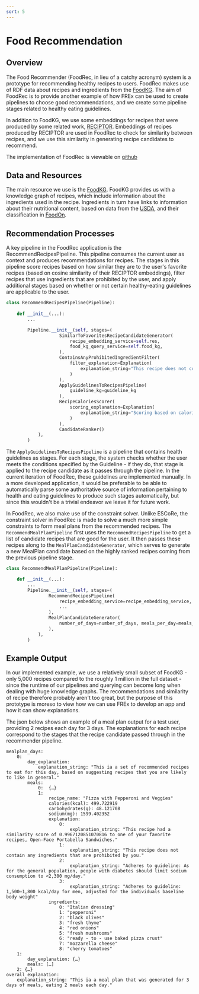 ```yaml
---
sort: 5
---
```


# Food Recommendation

## Overview

The Food Recommender (FoodRec, in lieu of a catchy acronym) system is a prototype
for recommending healthy recipes to users. FoodRec makes use of RDF data about
recipes and ingredients from the [FoodKG](https://foodkg.github.io/). 
The aim of FoodRec is to provide another example of how FREx can be used to
create pipelines to choose good recommendations, and we create some pipeline
stages related to healthy eating guidelines.

In addition to FoodKG, we use some embeddings for recipes that were produced by
some related work, [RECIPTOR](https://dl.acm.org/doi/10.1145/3394486.3403223).
Embeddings of recipes produced by RECIPTOR are used in FoodRec to check for 
similarity between recipes, and we use this similarity in generating recipe
candidates to recommend. 

The implementation of FoodRec is viewable on [github](https://github.com/solashirai/FoodRec)

## Data and Resources

The main resource we use is the [FoodKG](https://foodkg.github.io/). FoodKG provides
us with a knowledge graph of recipes, which include information about the ingredients
used in the recipe. Ingredients in turn have links to information about their
nutritional content, based on data from the [USDA](https://fdc.nal.usda.gov/ndb/foods),
and their classification in [FoodOn](https://foodon.org/).

## Recommendation Processes

A key pipeline in the FoodRec application is the RecommendRecipesPipeline. 
This pipeline consumes the current user as context and produces recommendations
for recipes. The stages in this pipeline score recipes based on how similar they
are to the user's favorite recipes (based on cosine similarity of their
RECIPTOR embeddings), filter recipes that use ingredients that are prohibited
by the user, and apply additional stages based on whether or not certain 
healthy-eating guidelines are applicable to the user.   

``` python
class RecommendRecipesPipeline(Pipeline):
    
    def __init__(...):
        ...

        Pipeline.__init__(self, stages=(
                    SimilarToFavoritesRecipeCandidateGenerator(
                        recipe_embedding_service=self.res,
                        food_kg_query_service=self.food_kg,
                    ),
                    ContainsAnyProhibitedIngredientFilter(
                        filter_explanation=Explanation(
                            explanation_string="This recipe does not contain any ingredients that are prohibited by you."
                        )
                    ),
                    ApplyGuidelinesToRecipesPipeline(
                        guideline_kg=guideline_kg
                    ),
                    RecipeCaloriesScorer(
                        scoring_explanation=Explanation(
                            explanation_string="Scoring based on calories, this is mostly a placeholder to break ties."
                        )
                    ),
                    CandidateRanker()
            ),
        )
``` 

The `ApplyGuidelinesToRecipesPipeline` is a pipeline that contains health guidelines
as stages. For each stage, the system checks whether the user meets the conditions
specified by the Guideline - if they do, that stage is applied to the recipe candidate
as it passes through the pipeline. 
In the current iteration of FoodRec, these guidelines are implemented manually. 
In a more developed application, it would be preferable to be able to automatically
parse some authoritative source of information pertaining to health and eating guidelines
to produce such stages automatically, but since this wouldn't be a trivial endeavor
we leave it for future work. 

In FoodRec, we also make use of the constraint solver. Unlike ESCoRe, the constraint
solver in FoodRec is made to solve a much more simple constraints to form meal plans
from the recommended recipes. The `RecommendMealPlanPipeline` first uses the
`RecommendRecipesPipeline` to get a list of candidate recipes that are good
for the user. It then passes these recipes along to the `MealPlanCandidateGenerator`,
which serves to generate a new MealPlan candidate based on the highly ranked recipes coming
from the previous pipeline stage.

``` python
class RecommendMealPlanPipeline(Pipeline):

    def __init__(...):
        ...
        Pipeline.__init__(self, stages=(
                RecommendRecipesPipeline(
                    recipe_embedding_service=recipe_embedding_service,
                    ...
                ),
                MealPlanCandidateGenerator(
                    number_of_days=number_of_days, meals_per_day=meals_per_day
                ),
            ),
        )
```

## Example Output

In our implemented example, we use a relatively small subset of FoodKG -
only 5,000 recipes compared to the roughly 1 million in the full dataset -
since the runtime of our pipelines and querying can become long when dealing
with huge knowledge graphs. The recommendations and similarity of recipe therefore
probably aren't too great, but the purpose of this prototype is moreso to view
how we can use FREx to develop an app and how it can show explanations.

The json below shows an example of a meal plan output for a test user, providing
2 recipes each day for 3 days. The explanations for each recipe correspond to
the stages that the recipe candidate passed through in the recommender pipeline.

``` 
mealplan_days:
    0:
        day_explanation:
            explanation_string: "This ia a set of recommended recipes to eat for this day, based on suggesting recipes that you are likely to like in general."
        meals:	
            0:	{…}
            1:	
                recipe_name: "Pizza with Pepperoni and Veggies"
                calories(kcal): 499.722919
                carbohydrates(g): 48.121708
                sodium(mg): 1599.402352
                explanation:
                    0:
                        explanation_string: "This recipe had a similarity score of 0.9967120851070816 to one of your favorite recipes, Open-Face Portabella Sandwiches."
                    1:	    
                        explanation_string: "This recipe does not contain any ingredients that are prohibited by you."
                    2:	    
                        explanation_string: "Adheres to guideline: As for the general population, people with diabetes should limit sodium consumption to <2,300 mg/day."
                    3:	
                        explanation_string: "Adheres to guideline: 1,500–1,800 kcal/day for men, adjusted for the individuals baseline body weight"
                ingredients:	
                    0: "Italian dressing"
                    1: "pepperoni"
                    2: "black olives"
                    3: "fresh thyme"
                    4: "red onions"
                    5: "fresh mushrooms"
                    6: "ready - to - use baked pizza crust"
                    7: "mozzarella cheese"
                    8: "cherry tomatoes"
    1:
        day_explanation: {…}
        meals: […]
    2: {…}
overall_explanation:   	
    explanation_string: "This ia a meal plan that was generated for 3 days of meals, eating 2 meals each day."
```
